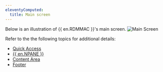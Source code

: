 ```yaml
---
eleventyComputed:
  title: Main screen
---
```

Below is an illustration of {{ en.RDMMAC }}'s main screen.
![Main Screen](https://cdnweb.devolutions.net/docs/en/rdm/mac/clip10291.png)

Refer to the the following topics for additional details:

* [Quick Access](/rdm/mac/user-interface/quick-access/)
* [{{ en.NPANE }}](/rdm/mac/user-interface/navigation-pane/)
* [Content Area](/rdm/mac/user-interface/content-area/)
* [Footer](/rdm/mac/user-interface/footer/)

